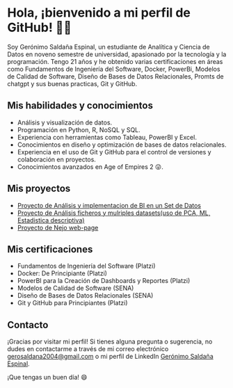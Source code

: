 # Hola, ¡bienvenido a mi perfil de GitHub! 👋🏼

Soy Gerónimo Saldaña Espinal, un estudiante de Analítica y Ciencia de Datos en noveno semestre de universidad, apasionado por la tecnología y la programación. Tengo 21 años y he obtenido varias certificaciones en áreas como Fundamentos de Ingeniería del Software, Docker, PowerBi, Modelos de Calidad de Software, Diseño de Bases de Datos Relacionales, Promts de chatgpt y sus buenas practicas, Git y GitHub.

## Mis habilidades y conocimientos

- Análisis y visualización de datos.
- Programación en Python, R, NoSQL y SQL.
- Experiencia con herramientas como Tableau, PowerBI y Excel.
- Conocimientos en diseño y optimización de bases de datos relacionales.
- Experiencia en el uso de Git y GitHub para el control de versiones y colaboración en proyectos.
- Conocimientos avanzados en Age of Empires 2 😜.

## Mis proyectos

- [Proyecto de Análisis y implementacion de BI en un Set de Datos](https://github.com/Gergash/BI)
- [Proyecto de Análisis ficheros y mulriples datasets(uso de PCA, ML, Estadistica descriptiva)](https://github.com/Gergash/Experimentos-y-Data-Science)
- [Proyecto de Nejo web-page](https://github.com/geronimo-sal/NBA-Data-Analysis)

## Mis certificaciones

- Fundamentos de Ingeniería del Software (Platzi)
- Docker: De Principiante (Platzi)
- PowerBI para la Creación de Dashboards y Reportes (Platzi)
- Modelos de Calidad de Software (SENA)
- Diseño de Bases de Datos Relacionales (SENA)
- Git y GitHub para Principiantes (Platzi)

## Contacto

¡Gracias por visitar mi perfil! Si tienes alguna pregunta o sugerencia, no dudes en contactarme a través de mi correo electrónico [gerosaldana2004@gmail.com](mailto:gerosaldana2004@gmail.com) o mi perfil de LinkedIn [Gerónimo Saldaña Espinal](https://www.linkedin.com/in/geronimo-saldaña-espinal-b253821a7/).

¡Que tengas un buen día! 😄
